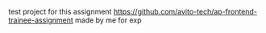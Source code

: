 test project for this assignment https://github.com/avito-tech/ap-frontend-trainee-assignment made by me for exp
